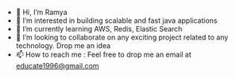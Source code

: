- 👋 Hi, I’m Ramya
- 👀 I’m interested in building scalable and fast java applications
- 🌱 I’m currently learning AWS, Redis, Elastic Search
- 💞️ I’m looking to collaborate on any exciting project related to any technology. Drop me an idea
- 📫 How to reach me : Feel free to drop me an email at educate1996@gmail.com
